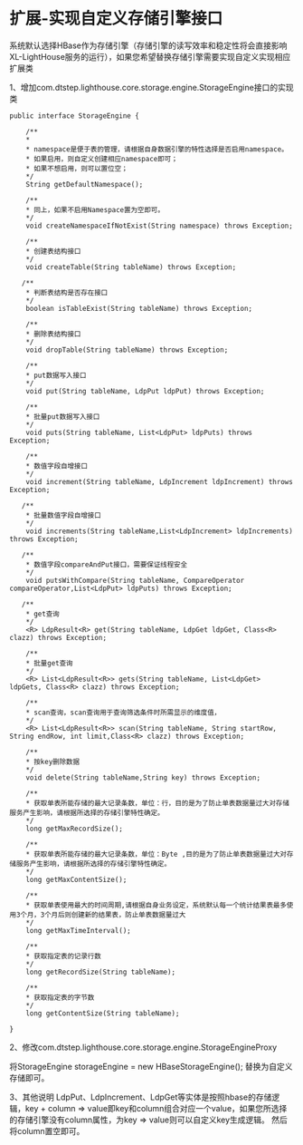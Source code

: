 # 扩展-实现自定义存储引擎接口

系统默认选择HBase作为存储引擎（存储引擎的读写效率和稳定性将会直接影响XL-LightHouse服务的运行），如果您希望替换存储引擎需要实现自定义实现相应扩展类

1、增加com.dtstep.lighthouse.core.storage.engine.StorageEngine接口的实现类

```
public interface StorageEngine {

    /**
    *
    * namespace是便于表的管理，请根据自身数据引擎的特性选择是否启用namespace。
    * 如果启用，则自定义创建相应namespace即可；
    * 如果不想启用，则可以置位空；
    */
    String getDefaultNamespace();

    /**
    * 同上，如果不启用Namespace置为空即可。
    */
    void createNamespaceIfNotExist(String namespace) throws Exception;

    /**
    * 创建表结构接口
    */
    void createTable(String tableName) throws Exception;

   /**
    * 判断表结构是否存在接口
    */
    boolean isTableExist(String tableName) throws Exception;

    /**
    * 删除表结构接口
    */
    void dropTable(String tableName) throws Exception;

    /**
    * put数据写入接口
    */
    void put(String tableName, LdpPut ldpPut) throws Exception;

    /**
    * 批量put数据写入接口
    */
    void puts(String tableName, List<LdpPut> ldpPuts) throws Exception;

    /**
    * 数值字段自增接口
    */
    void increment(String tableName, LdpIncrement ldpIncrement) throws Exception;

   /**
    * 批量数值字段自增接口
    */
    void increments(String tableName,List<LdpIncrement> ldpIncrements) throws Exception;

   /**
    * 数值字段compareAndPut接口，需要保证线程安全
    */
    void putsWithCompare(String tableName, CompareOperator compareOperator,List<LdpPut> ldpPuts) throws Exception;

   /**
    * get查询
    */
    <R> LdpResult<R> get(String tableName, LdpGet ldpGet, Class<R> clazz) throws Exception;

    /**
    * 批量get查询
    */
    <R> List<LdpResult<R>> gets(String tableName, List<LdpGet> ldpGets, Class<R> clazz) throws Exception;

    /**
    * scan查询，scan查询用于查询筛选条件时所需显示的维度值，
    */
    <R> List<LdpResult<R>> scan(String tableName, String startRow, String endRow, int limit,Class<R> clazz) throws Exception;

    /**
    * 按key删除数据
    */
    void delete(String tableName,String key) throws Exception;

    /**
    * 获取单表所能存储的最大记录条数，单位：行，目的是为了防止单表数据量过大对存储服务产生影响，请根据所选择的存储引擎特性确定。
    */
    long getMaxRecordSize();

    /**
    * 获取单表所能存储的最大记录条数，单位：Byte ,目的是为了防止单表数据量过大对存储服务产生影响，请根据所选择的存储引擎特性确定。
    */
    long getMaxContentSize();

    /**
    * 获取单表使用最大的时间周期,请根据自身业务设定，系统默认每一个统计结果表最多使用3个月，3个月后则创建新的结果表，防止单表数据量过大
    */
    long getMaxTimeInterval();

    /**
    * 获取指定表的记录行数
    */
    long getRecordSize(String tableName);

    /**
    * 获取指定表的字节数
    */
    long getContentSize(String tableName);

}
```

2、修改com.dtstep.lighthouse.core.storage.engine.StorageEngineProxy

将StorageEngine storageEngine = new HBaseStorageEngine(); 替换为自定义存储即可。

3、其他说明
LdpPut、LdpIncrement、LdpGet等实体是按照hbase的存储逻辑，key + column => value即key和column组合对应一个value，如果您所选择的存储引擎没有column属性，为key => value则可以自定义key生成逻辑。
然后将column置空即可。